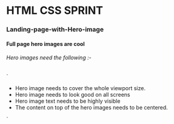 # HTML CSS SPRINT
### Landing-page-with-Hero-image
#### Full page hero images are cool
###### Hero images need the following :-
`
 - Hero image needs to cover the whole viewport size.
 - Hero image needs to look good on all screens
 - Hero image text needs to be highly visible
 - The content on top of the hero images needs to be centered.

`